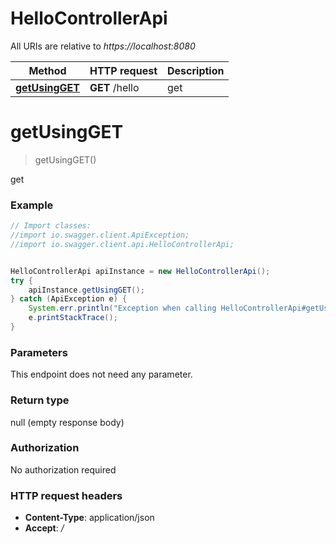 # HelloControllerApi

All URIs are relative to *https://localhost:8080*

Method | HTTP request | Description
------------- | ------------- | -------------
[**getUsingGET**](HelloControllerApi.md#getUsingGET) | **GET** /hello | get


<a name="getUsingGET"></a>
# **getUsingGET**
> getUsingGET()

get

### Example
```java
// Import classes:
//import io.swagger.client.ApiException;
//import io.swagger.client.api.HelloControllerApi;


HelloControllerApi apiInstance = new HelloControllerApi();
try {
    apiInstance.getUsingGET();
} catch (ApiException e) {
    System.err.println("Exception when calling HelloControllerApi#getUsingGET");
    e.printStackTrace();
}
```

### Parameters
This endpoint does not need any parameter.

### Return type

null (empty response body)

### Authorization

No authorization required

### HTTP request headers

 - **Content-Type**: application/json
 - **Accept**: */*

